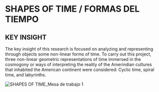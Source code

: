 # SHAPES OF TIME / FORMAS DEL TIEMPO

## KEY INSIGHT

The key insight of this research is focused on analyzing and representing through objects some non-linear forms of time. To carry out this project, three non-linear geometric representations of time immersed in the cosmogony or ways of interpreting the reality of the Amerindian cultures that inhabited the American continent were considered: Cyclic time, spiral time, and labyrinths.

![SHAPES OF TIME_Mesa de trabajo 1](https://user-images.githubusercontent.com/116269310/198290718-76be7888-d63c-4c8a-b063-f6b056861686.jpg)